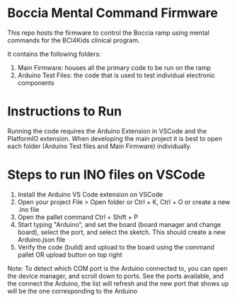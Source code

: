 # Boccia Mental Command Firmware

This repo hosts the firmware to control the Boccia ramp using mental commands for the BCI4Kids clinical program.

It contains the following folders:

1. Main Firmware: houses all the primary code to be run on the ramp
2. Arduino Test Files: the code that is used to test individual electronic components

# Instructions to Run
Running the code requires the Arduino Extension in VSCode and the PlatformIO extension.
When developing the main project it is best to open each folder (Arduino Test files and Main Firmware) individually.

# Steps to run INO files on VSCode
1. Install the Arduino VS Code extension on VSCode 
3. Open your project File > Open folder or Ctrl + K, Ctrl + O or create a new .ino file
4. Open the pallet command Ctrl + Shift + P
5. Start typing "Arduino", and set the board (board manager and change board), select the port, and select the sketch. This should create a new Arduino.json file
6. Verify the code (build) and upload to the board using the command pallet OR upload button on top right

Note: To detect which COM port is the Arduino connected to, you can open the device manager, and scroll down to ports. See the ports available, and the connect the Arduino, the list will refresh and the new port that shows up will be the one corresponding to the Arduino
